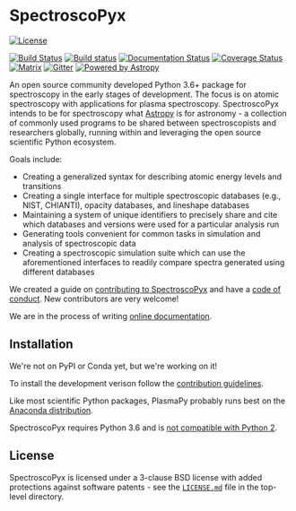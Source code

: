 # SpectroscoPyx
[![License](https://img.shields.io/badge/License-BSD%203--Clause-blue.svg)](./LICENSE.md)

[![Build Status](https://travis-ci.org/PlasmaPy/SpectroscoPyx.svg?branch=main)](https://travis-ci.org/PlasmaPy/SpectroscoPyx)
[![Build status](https://ci.appveyor.com/api/projects/status/kn381ct1l63oly48?svg=true)](https://ci.appveyor.com/project/lemmatum/spectroscopyx)
[![Documentation Status](https://readthedocs.org/projects/plasmapy/badge/?version=latest)](http://spectroscopyx.readthedocs.io/en/latest/?badge=latest)
[![Coverage Status](https://coveralls.io/repos/github/PlasmaPy/SpectroscoPyx/badge.svg?branch=main)](https://coveralls.io/github/PlasmaPy/SpectroscoPyx?branch=main)
[![Matrix](https://matrix.to/img/matrix-badge.svg)](https://riot.im/app/#/room/#plasmapy:matrix.org)
[![Gitter](https://badges.gitter.im/Join%20Chat.svg)](https://gitter.im/PlasmaPy/Lobby)
[![Powered by Astropy](http://img.shields.io/badge/powered%20by-AstroPy-orange.svg?style=flat)](http://www.astropy.org)

An open source community developed Python 3.6+ package for spectroscopy in the early stages of development. The focus is on atomic spectroscopy with applications for plasma spectroscopy. SpectroscoPyx intends to be for spectroscopy what
[Astropy](https://github.com/astropy/astropy) is for astronomy - a 
collection of commonly used programs to be shared between spectroscopists 
and researchers globally, running within and leveraging the open source 
scientific Python ecosystem. 

Goals include:
* Creating a generalized syntax for describing atomic energy levels and transitions
* Creating a single interface for multiple spectroscopic databases (e.g., NIST, CHIANTI), opacity databases, and lineshape databases
* Maintaining a system of unique identifiers to precisely share and cite which databases and versions were used for a particular analysis run
* Generating tools convenient for common tasks in simulation and analysis of spectroscopic data
* Creating a spectroscopic simulation suite which can use the aforementioned interfaces to readily compare spectra generated using different databases

We created a guide on
[contributing to SpectroscoPyx](CONTRIBUTING.md) and have a [code of conduct](CODE_OF_CONDUCT.md).
New contributors are very welcome! 

We are in the process of writing [online documentation](http://spectroscopyx.readthedocs.io/en/latest/).

## Installation

We're not on PyPI or Conda yet, but we're working on it!

To install the development verison follow the [contribution guidelines](CONTRIBUTING.md).

Like most scientific Python packages, PlasmaPy probably runs best on the [Anaconda distribution](https://www.anaconda.com/downloads).

SpectroscoPyx requires Python 3.6 and is
[not compatible with Python 2](https://pythonclock.org/).

## License

SpectroscoPyx is licensed under a 3-clause BSD license with added protections
against software patents - see the [``LICENSE.md``](LICENSE.md) file in
the top-level directory.

